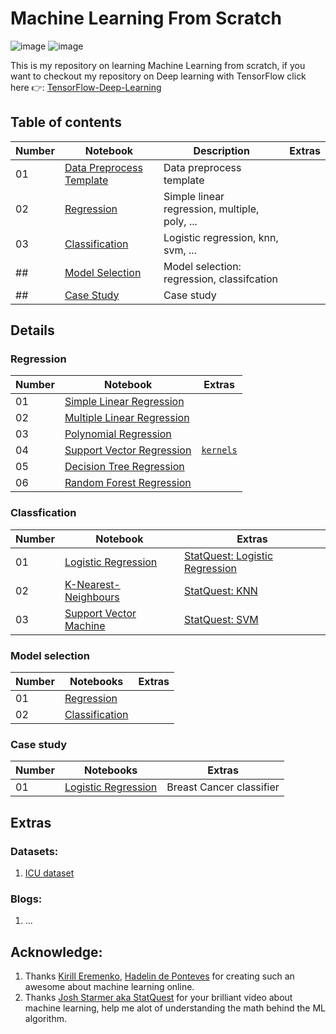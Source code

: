 # Machine Learning From Scratch
![image](https://img.shields.io/badge/scikit_learn-F7931E?style=for-the-badge&logo=scikit-learn&logoColor=white) ![image](https://img.shields.io/badge/Colab-F9AB00?style=for-the-badge&logo=googlecolab&color=525252) 

This is my repository on learning Machine Learning from scratch, if you want to checkout my repository on Deep learning with TensorFlow click here 👉: [TensorFlow-Deep-Learning](https://github.com/BaoLocPham/Tensorflow-Deep-Learning.git)

## Table of contents
| Number     | Notebook | Description | Extras |
| ----------- | ----------- | ----------- | ----------- |
| 01 | [Data Preprocess Template](https://github.com/BaoLocPham/MachineLearningFromScratch/blob/main/Part%201%20-%20Data%20Preprocessing/data_preprocessing_template.ipynb) | Data preprocess template | |
| 02 | [Regression](#regression) | Simple linear regression, multiple, poly, ... | |
| 03 | [Classification](#classification) | Logistic regression, knn, svm, ... | |
| ## | [Model Selection](#model-selection) | Model selection: regression, classifcation | |
| ## | [Case Study](#case-study) | Case study | |

## Details
### Regression
| Number     | Notebook | Extras |
| ----------- | ----------- | ----------- |
| 01 | [Simple Linear Regression](https://github.com/BaoLocPham/MachineLearningFromScratch/blob/main/Part%202%20-%20Regression/Section%204%20-%20Simple%20Linear%20Regression/simple_linear_regression.ipynb) |  | 
| 02 | [Multiple Linear Regression](https://github.com/BaoLocPham/MachineLearningFromScratch/blob/main/Part%202%20-%20Regression/Section%205%20-%20Multiple%20Linear%20Regression/multiple_linear_regression.ipynb) |  |
| 03 | [Polynomial Regression](https://github.com/BaoLocPham/MachineLearningFromScratch/blob/main/Part%202%20-%20Regression/Section%206%20-%20Polynomial%20Regression/polynomial_regression.ipynb) |  |
| 04 | [Support Vector Regression](https://github.com/BaoLocPham/MachineLearningFromScratch/blob/main/Part%202%20-%20Regression/Section%207%20-%20Support%20Vector%20Regression%20(SVR)/support_vector_regression.ipynb) | [`kernels`](https://data-flair.training/blogs/svm-kernel-functions/) |
| 05 | [Decision Tree Regression](https://github.com/BaoLocPham/MachineLearningFromScratch/blob/main/Part%202%20-%20Regression/Section%208%20-%20Decision%20Tree%20Regression/decision_tree_regression.ipynb) |  |
| 06 | [Random Forest Regression](https://github.com/BaoLocPham/MachineLearningFromScratch/blob/main/Part%202%20-%20Regression/Section%209%20-%20Random%20Forest%20Regression/random_forest_regression.ipynb) |  |

### Classfication
| Number     | Notebook | Extras |
| ----------- | ----------- | ----------- |
| 01 | [Logistic Regression](https://github.com/BaoLocPham/MachineLearningFromScratch/blob/main/Part%203%20-%20Classification/Section%2014%20-%20Logistic%20Regression/logistic_regression.ipynb) | [StatQuest: Logistic Regression](https://youtu.be/yIYKR4sgzI8) | 
| 02 | [K-Nearest-Neighbours](https://github.com/BaoLocPham/MachineLearningFromScratch/blob/main/Part%203%20-%20Classification/Section%2015%20-%20K-Nearest%20Neighbors%20(K-NN)/k_nearest_neighbors.ipynb) | [StatQuest: KNN](https://youtu.be/HVXime0nQeI) |
| 03 | [Support Vector Machine](https://github.com/BaoLocPham/MachineLearningFromScratch/blob/main/Part%203%20-%20Classification/Section%2016%20-%20Support%20Vector%20Machine%20(SVM)/support_vector_machine.ipynb) |  [StatQuest: SVM](https://youtu.be/efR1C6CvhmE) |

### Model selection
| Number     | Notebooks | Extras |
| ----------- | ----------- | ----------- |
| 01 | [Regression](https://github.com/BaoLocPham/MachineLearningFromScratch/tree/main/Part%20Extra%20-%20Model%20Selection/Regression) |  |
| 02 | [Classification]() |  |

### Case study
| Number     | Notebooks | Extras |
| ----------- | ----------- | ----------- |
| 01 | [Logistic Regression](https://github.com/BaoLocPham/MachineLearningFromScratch/blob/main/Part%20Extra%20-%20CaseStudy/Breast%20Cancer%20Logistic%20Regression/logistic_regression.ipynb) | Breast Cancer classifier  |
## Extras
### Datasets:
1. [ICU dataset](https://archive.ics.uci.edu/ml/index.php)
### Blogs:
1. ...


## Acknowledge:
1. Thanks [Kirill Eremenko](https://twitter.com/kirill_eremenko), [Hadelin de Ponteves](https://twitter.com/hadelin2p) for creating such an awesome about machine learning online.
2. Thanks [Josh Starmer aka StatQuest](https://www.youtube.com/channel/UCtYLUTtgS3k1Fg4y5tAhLbw) for your brilliant video about machine learning, help me alot of understanding the math behind the ML algorithm.
